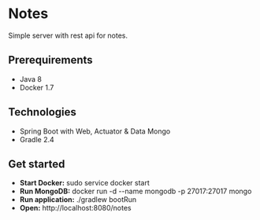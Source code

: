# Notes
Simple server with rest api for notes.

## Prerequirements
* Java 8
* Docker 1.7

## Technologies
* Spring Boot with Web, Actuator & Data Mongo
* Gradle 2.4

## Get started
* **Start Docker:** sudo service docker start
* **Run MongoDB:** docker run -d --name mongodb -p 27017:27017 mongo
* **Run application:** ./gradlew bootRun
* **Open:** http://localhost:8080/notes